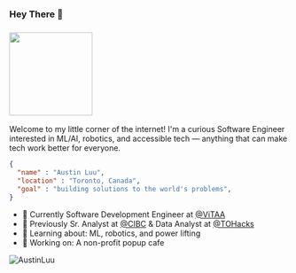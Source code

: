 ### Hey There 👋

<h3 align="left"><img src="https://media.giphy.com/media/Wj7lNjMNDxSmc/giphy.gif" width="150"></h3>

Welcome to my little corner of the internet! I'm a curious Software Engineer interested in ML/AI, robotics, and accessible tech &mdash; anything that can make tech work better for everyone.

```json
{
  "name" : "Austin Luu",
  "location" : "Toronto, Canada",
  "goal" : "building solutions to the world's problems",
}
```

- 💼 Currently Software Development Engineer at [@ViTAA](https://vitaamedical.com/)
- 🔭 Previously Sr. Analyst at [@CIBC](https://www.cibc.com/en/personal-banking.html) & Data Analyst at [@TOHacks](https://www.tohacks.ca/)
- 🌱 Learning about: ML, robotics, and power lifting
- 🔭 Working on: A non-profit popup cafe 
<p align="left"> <img src="https://komarev.com/ghpvc/?username=AustinLuu" alt="AustinLuu" /></p>
